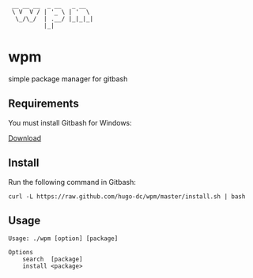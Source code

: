 ```
 __ __ __  _ __   _ __  
 \ V  V / | '_ \ | '  \ 
  \_/\_/  | .__/ |_|_|_|
          |_|           
```

wpm 
===

simple package manager for gitbash

Requirements
------------

You must install Gitbash for Windows:

[Download](http://git-scm.com/download/win)

Install
-------

Run the following command in Gitbash:

    curl -L https://raw.github.com/hugo-dc/wpm/master/install.sh | bash

Usage
-----

    Usage: ./wpm [option] [package]

    Options
        search	[package]
        install	<package>


